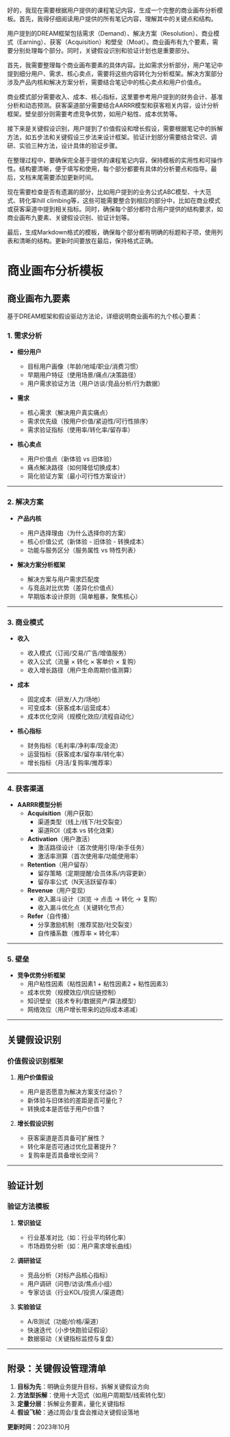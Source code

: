 <think>
好的，我现在需要根据用户提供的课程笔记内容，生成一个完整的商业画布分析模板。首先，我得仔细阅读用户提供的所有笔记内容，理解其中的关键点和结构。

用户提到的DREAM框架包括需求（Demand）、解决方案（Resolution）、商业模式（Earning）、获客（Acquisition）和壁垒（Moat）。商业画布有九个要素，需要分别处理每个部分。同时，关键假设识别和验证计划也是重要部分。

首先，我需要整理每个商业画布要素的具体内容。比如需求分析部分，用户笔记中提到细分用户、需求、核心卖点，需要将这些内容转化为分析框架。解决方案部分涉及产品内核和解决方案分析，需要结合笔记中的核心卖点和用户价值点。

商业模式部分需要收入、成本、核心指标，这里要参考用户提到的财务会计、基准分析和动态预测。获客渠道部分需要结合AARRR模型和获客相关内容，设计分析框架。壁垒部分则需要考虑竞争优势，如用户粘性、成本优势等。

接下来是关键假设识别，用户提到了价值假设和增长假设，需要根据笔记中的拆解方法，如五步法和关键假设三步法来设计框架。验证计划部分需要结合常识、调研、实验三种方法，设计具体的验证步骤。

在整理过程中，要确保完全基于提供的课程笔记内容，保持模板的实用性和可操作性。结构要清晰，便于填写和使用，每个部分都要有具体的分析要点和指导。最后，文档末尾需要添加更新时间。

现在需要检查是否有遗漏的部分，比如用户提到的业务公式ABC模型、十大范式、转化率hill climbing等，这些可能需要整合到相应的部分中，比如在商业模式或获客渠道中提到相关指标。同时，确保每个部分都符合用户提供的结构要求，如商业画布九要素、关键假设识别、验证计划等。

最后，生成Markdown格式的模板，确保每个部分都有明确的标题和子项，使用列表和清晰的结构。更新时间要放在最后，保持格式正确。
</think>

# 商业画布分析模板

## 商业画布九要素
基于DREAM框架和假设驱动方法论，详细说明商业画布的九个核心要素：

### 1. 需求分析
- **细分用户**  
  - 目标用户画像（年龄/地域/职业/消费习惯）  
  - 早期用户特征（使用场景/痛点/决策路径）  
  - 用户需求验证方法（用户访谈/竞品分析/行为数据）  

- **需求**  
  - 核心需求（解决用户真实痛点）  
  - 需求优先级（按用户价值/紧迫性/可行性排序）  
  - 需求验证指标（使用率/转化率/留存率）  

- **核心卖点**  
  - 用户价值点（新体验 vs 旧体验）  
  - 痛点解决路径（如何降低切换成本）  
  - 简化验证方案（最小可行性方案设计）  

---

### 2. 解决方案
- **产品内核**  
  - 用户选择理由（为什么选择你的方案）  
  - 核心价值公式（新体验 - 旧体验 - 转换成本）  
  - 功能与服务区分（服务属性 vs 特性列表）  

- **解决方案分析框架**  
  - 解决方案与用户需求匹配度  
  - 与竞品对比优势（差异化价值点）  
  - 早期版本设计原则（简单粗暴，聚焦核心）  

---

### 3. 商业模式
- **收入**  
  - 收入模式（订阅/交易/广告/增值服务）  
  - 收入公式（流量 × 转化 × 客单价 × 复购）  
  - 收入增长路径（用户生命周期价值测算）  

- **成本**  
  - 固定成本（研发/人力/场地）  
  - 可变成本（获客成本/运营成本）  
  - 成本优化空间（规模化效应/流程自动化）  

- **核心指标**  
  - 财务指标（毛利率/净利率/现金流）  
  - 运营指标（获客成本/留存率/转化率）  
  - 增长指标（月活/复购率/推荐率）  

---

### 4. 获客渠道
- **AARRR模型分析**  
  - **Acquisition**（用户获取）  
    - 渠道类型（线上/线下/社交裂变）  
    - 渠道ROI（成本 vs 转化效果）  
  - **Activation**（用户激活）  
    - 激活路径设计（首次使用引导/新手任务）  
    - 激活率测算（首次使用率/功能使用率）  
  - **Retention**（用户留存）  
    - 留存策略（定期提醒/会员体系/内容更新）  
    - 留存率公式（N天活跃留存率）  
  - **Revenue**（用户变现）  
    - 收入漏斗设计（浏览 → 点击 → 转化 → 复购）  
    - 收入漏斗优化点（关键转化节点）  
  - **Refer**（自传播）  
    - 分享激励机制（推荐奖励/社交裂变）  
    - 自传播系数（推荐率 × 转化率）  

---

### 5. 壁垒
- **竞争优势分析框架**  
  - 用户粘性因素（粘性因素1 + 粘性因素2 + 粘性因素3）  
  - 成本优势（规模效应/供应链控制）  
  - 知识壁垒（技术专利/数据资产/算法模型）  
  - 网络效应（用户增长带来的边际成本递减）  

---

## 关键假设识别
### 价值假设识别框架
1. **用户价值假设**  
   - 用户是否愿意为解决方案支付溢价？  
   - 新体验与旧体验的差距是否可量化？  
   - 转换成本是否低于用户价值？  

2. **增长假设识别**  
   - 获客渠道是否具备可扩展性？  
   - 转化率是否可通过优化显著提升？  
   - 复购率是否具备增长空间？  

---

## 验证计划
### 验证方法模板
1. **常识验证**  
   - 行业基准对比（如：行业平均转化率）  
   - 市场趋势分析（如：用户需求增长曲线）  

2. **调研验证**  
   - 竞品分析（对标产品核心指标）  
   - 用户调研（问卷/访谈/焦点小组）  
   - 专家访谈（行业KOL/投资人/渠道商）  

3. **实验验证**  
   - A/B测试（功能/价格/渠道）  
   - 快速迭代（小步快跑验证假设）  
   - 数据驱动（关键指标监控与复盘）  

---

## 附录：关键假设管理清单
1. **目标为先**：明确业务提升目标，拆解关键假设方向  
2. **方法型拆解**：使用十大范式（如用户周期型/线索转化型）  
3. **定量分层**：拆解业务要素，量化关键指标  
4. **假设飞轮**：通过周会/复盘会推动关键假设落地  

**更新时间**：2023年10月